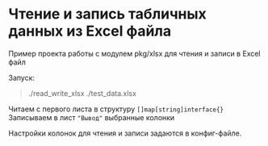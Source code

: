 # Чтение и запись табличных данных из Excel файла

Пример проекта работы с модулем pkg/xlsx для чтения и записи в Excel файл

Запуск:
> ./read_write_xlsx ./test_data.xlsx

Читаем с первого листа в структуру `[]map[string]interface{}`
Записываем в лист `"Вывод"` выбранные колонки  

Настройки колонок для чтения и записи задаются в конфиг-файле.
